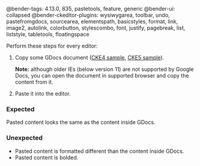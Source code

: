 @bender-tags: 4.13.0, 835, pastetools, feature, generic
@bender-ui: collapsed
@bender-ckeditor-plugins: wysiwygarea, toolbar, undo, pastefromgdocs, sourcearea, elementspath, basicstyles, format, link, image2, autolink, colorbutton, stylescombo, font, justify, pagebreak, list, liststyle, tabletools, floatingspace

Perform these steps for every editor:

1. Copy some GDocs document ([CKE4 sample](https://docs.google.com/document/d/14AzrpfBqjAVDCpVAGdOusz2QE8rFR48-dgLMryFm024/edit), [CKE5 sample](https://docs.google.com/document/d/1a9YzJidjxRPrxY9BL4ZReNFkPAgd_ItnZoFxcjSiJ4U/edit)).

	**Note:** although older IEs (below version 11) are not supported by Google Docs, you can open the document in supported browser and copy the content from it.
2. Paste it into the editor.

### Expected

Pasted content looks the same as the content inside GDocs.

### Unexpected

* Pasted content is formatted different than the content inside GDocs.
* Pasted content is bolded.
